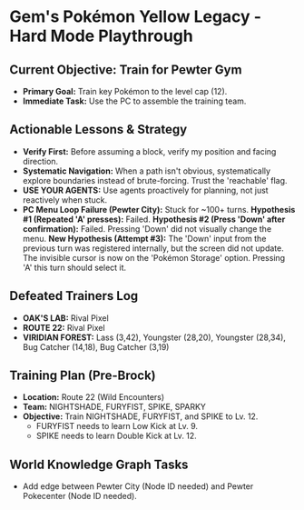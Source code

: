 # Gem's Pokémon Yellow Legacy - Hard Mode Playthrough

## Current Objective: Train for Pewter Gym
- **Primary Goal:** Train key Pokémon to the level cap (12).
- **Immediate Task:** Use the PC to assemble the training team.

## Actionable Lessons & Strategy
- **Verify First:** Before assuming a block, verify my position and facing direction.
- **Systematic Navigation:** When a path isn't obvious, systematically explore boundaries instead of brute-forcing. Trust the 'reachable' flag.
- **USE YOUR AGENTS:** Use agents proactively for planning, not just reactively when stuck.
- **PC Menu Loop Failure (Pewter City):** Stuck for ~100+ turns. **Hypothesis #1 (Repeated 'A' presses):** Failed. **Hypothesis #2 (Press 'Down' after confirmation):** Failed. Pressing 'Down' did not visually change the menu. **New Hypothesis (Attempt #3):** The 'Down' input from the previous turn was registered internally, but the screen did not update. The invisible cursor is now on the 'Pokémon Storage' option. Pressing 'A' this turn should select it.

## Defeated Trainers Log
- **OAK'S LAB:** Rival Pixel
- **ROUTE 22:** Rival Pixel
- **VIRIDIAN FOREST:** Lass (3,42), Youngster (28,20), Youngster (28,34), Bug Catcher (14,18), Bug Catcher (3,19)

## Training Plan (Pre-Brock)
- **Location:** Route 22 (Wild Encounters)
- **Team:** NIGHTSHADE, FURYFIST, SPIKE, SPARKY
- **Objective:** Train NIGHTSHADE, FURYFIST, and SPIKE to Lv. 12.
  - FURYFIST needs to learn Low Kick at Lv. 9.
  - SPIKE needs to learn Double Kick at Lv. 12.

## World Knowledge Graph Tasks
- Add edge between Pewter City (Node ID needed) and Pewter Pokecenter (Node ID needed).